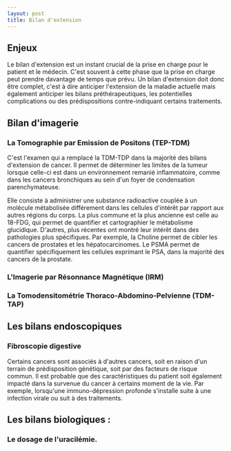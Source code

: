 ```yaml
---
layout: post
title: Bilan d'extension
---
```


## Enjeux

Le bilan d'extension est un instant crucial de la prise en charge pour le patient et le médecin.
C'est souvent à cette phase que la prise en charge peut prendre davantage de temps que prévu. Un bilan d'extension doit donc être complet, c'est à dire anticiper l'extension de la maladie actuelle mais également anticiper les bilans préthérapeutiques, les potentielles complications ou des prédispositions contre-indiquant certains traitements.

## Bilan d'imagerie

### La Tomographie par Emission de Positons (TEP-TDM)

C'est l'examen qui a remplacé la TDM-TDP dans la majorité des bilans d'extension de cancer.
Il permet de déterminer les limites de la tumeur lorsque celle-ci est dans un environnement remanié inflammatoire, comme dans les cancers bronchiques au sein d'un foyer de condensation parenchymateuse. 

Elle consiste à administrer une substance radioactive couplée à un molécule métabolisée différement dans les cellules d'intérêt par rapport aux autres régions du corps.
La plus commune et la plus ancienne est celle au 18-FDG, qui permet de quantifier et cartographier le métabolisme glucidique. 
D'autres, plus récentes ont montré leur intérêt dans des pathologies plus spécifiques.
Par exemple, la Choline permet de cibler les cancers de prostates et les hépatocarcinomes.
Le PSMA permet de quantifier spécifiquement les cellules exprimant le PSA, dans la majorité des cancers de la prostate.

### L'Imagerie par Résonnance Magnétique (IRM)

### La Tomodensitométrie Thoraco-Abdomino-Pelvienne (TDM-TAP)

## Les bilans endoscopiques

### Fibroscopie digestive

Certains cancers sont associés à d'autres cancers, soit en raison d'un terrain de prédisposition génétique, soit par des facteurs de risque commun. Il est probable que des caractéristiques du patient soit également impacté dans la survenue du cancer à certains moment de la vie. Par exemple, lorsqu'une immuno-dépression profonde s'installe suite à une infection virale ou suit à des traitements. 



## Les bilans biologiques :

### Le dosage de l'uracilémie.

